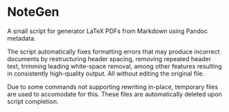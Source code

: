# NoteGen
A small script for generator LaTeX PDFs from Markdown using Pandoc metadata.

The script automatically fixes formatting errors that may produce incorrect documents by restructuring header spacing, removing repeated header text, trimming leading white-space removal, among other features resulting in consistently high-quality output. All without editing the original file.

Due to some commands not supporting rewriting in-place, temporary files are used to accomodate for this. These files are automatically deleted upon script completion.
